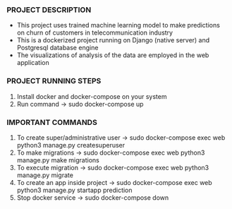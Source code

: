 ### PROJECT DESCRIPTION

- This project uses trained machine learning model to make predictions on churn of customers in telecommunication industry
- This is a dockerized project running on Django (native server) and Postgresql database engine
- The visualizations of analysis of the data are employed in the web application

### PROJECT RUNNING STEPS

1) Install docker and docker-compose on your system
2) Run command -> sudo docker-compose up

### IMPORTANT COMMANDS

1) To create super/administrative user -> sudo docker-compose exec web  python3 manage.py createsuperuser
2) To make migrations -> sudo docker-compose exec web python3 manage.py make migrations
3) To execute migration -> sudo docker-compose exec web python3 manage.py migrate
4) To create an app inside project -> sudo docker-compose exec web python3 manage.py startapp prediction
3) Stop docker service -> sudo docker-compose down